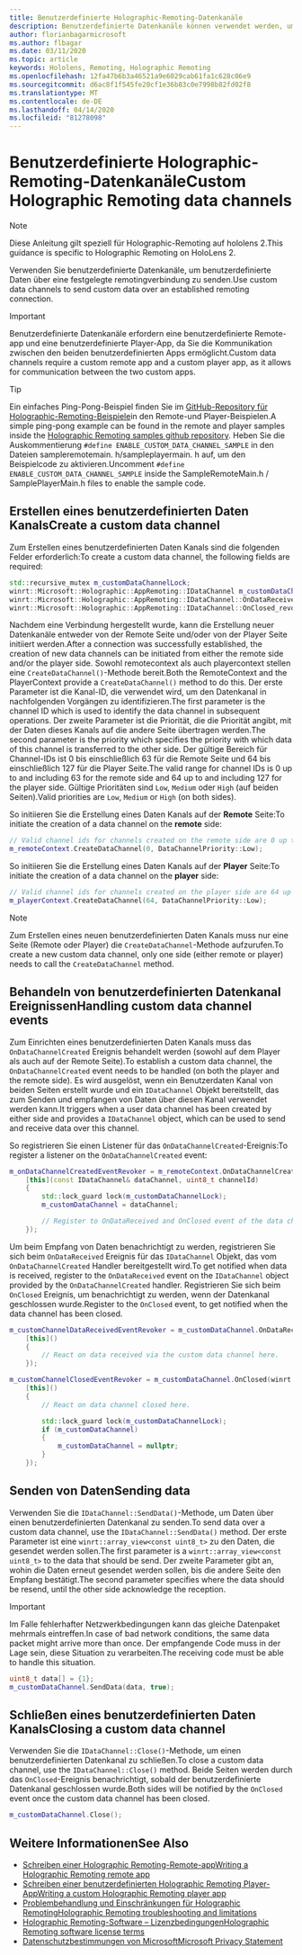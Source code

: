 ```yaml
---
title: Benutzerdefinierte Holographic-Remoting-Datenkanäle
description: Benutzerdefinierte Datenkanäle können verwendet werden, um Benutzerdaten über die bereits festgelegte Holographic Remoting-Verbindung zu senden.
author: florianbagarmicrosoft
ms.author: flbagar
ms.date: 03/11/2020
ms.topic: article
keywords: Hololens, Remoting, Holographic Remoting
ms.openlocfilehash: 12fa47b6b3a46521a9e6029cab61fa1c628c06e9
ms.sourcegitcommit: d6ac8f1f545fe20cf1e36b83c0e7998b82fd02f8
ms.translationtype: MT
ms.contentlocale: de-DE
ms.lasthandoff: 04/14/2020
ms.locfileid: "81278098"
---
```

# <a name="custom-holographic-remoting-data-channels"></a><span data-ttu-id="4ae3b-104">Benutzerdefinierte Holographic-Remoting-Datenkanäle</span><span class="sxs-lookup"><span data-stu-id="4ae3b-104">Custom Holographic Remoting data channels</span></span>

>[!NOTE]
><span data-ttu-id="4ae3b-105">Diese Anleitung gilt speziell für Holographic-Remoting auf hololens 2.</span><span class="sxs-lookup"><span data-stu-id="4ae3b-105">This guidance is specific to Holographic Remoting on HoloLens 2.</span></span>

<span data-ttu-id="4ae3b-106">Verwenden Sie benutzerdefinierte Datenkanäle, um benutzerdefinierte Daten über eine festgelegte remotingverbindung zu senden.</span><span class="sxs-lookup"><span data-stu-id="4ae3b-106">Use custom data channels to send custom data over an established remoting connection.</span></span>

>[!IMPORTANT]
><span data-ttu-id="4ae3b-107">Benutzerdefinierte Datenkanäle erfordern eine benutzerdefinierte Remote-app und eine benutzerdefinierte Player-App, da Sie die Kommunikation zwischen den beiden benutzerdefinierten Apps ermöglicht.</span><span class="sxs-lookup"><span data-stu-id="4ae3b-107">Custom data channels require a custom remote app and a custom player app, as it allows for communication between the two custom apps.</span></span>

>[!TIP]
><span data-ttu-id="4ae3b-108">Ein einfaches Ping-Pong-Beispiel finden Sie im [GitHub-Repository für Holographic-Remoting-Beispiele](https://github.com/microsoft/MixedReality-HolographicRemoting-Samples)in den Remote-und Player-Beispielen.</span><span class="sxs-lookup"><span data-stu-id="4ae3b-108">A simple ping-pong example can be found in the remote and player samples inside the [Holographic Remoting samples github repository](https://github.com/microsoft/MixedReality-HolographicRemoting-Samples).</span></span> <span data-ttu-id="4ae3b-109">Heben Sie die Auskommentierung ```#define ENABLE_CUSTOM_DATA_CHANNEL_SAMPLE``` in den Dateien sampleremotemain. h/sampleplayermain. h auf, um den Beispielcode zu aktivieren.</span><span class="sxs-lookup"><span data-stu-id="4ae3b-109">Uncomment ```#define ENABLE_CUSTOM_DATA_CHANNEL_SAMPLE``` inside the SampleRemoteMain.h / SamplePlayerMain.h files to enable the sample code.</span></span>


## <a name="create-a-custom-data-channel"></a><span data-ttu-id="4ae3b-110">Erstellen eines benutzerdefinierten Daten Kanals</span><span class="sxs-lookup"><span data-stu-id="4ae3b-110">Create a custom data channel</span></span>


<span data-ttu-id="4ae3b-111">Zum Erstellen eines benutzerdefinierten Daten Kanals sind die folgenden Felder erforderlich:</span><span class="sxs-lookup"><span data-stu-id="4ae3b-111">To create a custom data channel, the following fields are required:</span></span>
```cpp
std::recursive_mutex m_customDataChannelLock;
winrt::Microsoft::Holographic::AppRemoting::IDataChannel m_customDataChannel = nullptr;
winrt::Microsoft::Holographic::AppRemoting::IDataChannel::OnDataReceived_revoker m_customChannelDataReceivedEventRevoker;
winrt::Microsoft::Holographic::AppRemoting::IDataChannel::OnClosed_revoker m_customChannelClosedEventRevoker;
```

<span data-ttu-id="4ae3b-112">Nachdem eine Verbindung hergestellt wurde, kann die Erstellung neuer Datenkanäle entweder von der Remote Seite und/oder von der Player Seite initiiert werden.</span><span class="sxs-lookup"><span data-stu-id="4ae3b-112">After a connection was successfully established, the creation of new data channels can be initiated from either the remote side and/or the player side.</span></span> <span data-ttu-id="4ae3b-113">Sowohl remotecontext als auch playercontext stellen eine ```CreateDataChannel()```-Methode bereit.</span><span class="sxs-lookup"><span data-stu-id="4ae3b-113">Both the RemoteContext and the PlayerContext provide a ```CreateDataChannel()``` method to do this.</span></span> <span data-ttu-id="4ae3b-114">Der erste Parameter ist die Kanal-ID, die verwendet wird, um den Datenkanal in nachfolgenden Vorgängen zu identifizieren.</span><span class="sxs-lookup"><span data-stu-id="4ae3b-114">The first parameter is the channel ID which is used to identify the data channel in subsequent operations.</span></span> <span data-ttu-id="4ae3b-115">Der zweite Parameter ist die Priorität, die die Priorität angibt, mit der Daten dieses Kanals auf die andere Seite übertragen werden.</span><span class="sxs-lookup"><span data-stu-id="4ae3b-115">The second parameter is the priority which specifies the priority with which data of this channel is transferred to the other side.</span></span> <span data-ttu-id="4ae3b-116">Der gültige Bereich für Channel-IDs ist 0 bis einschließlich 63 für die Remote Seite und 64 bis einschließlich 127 für die Player Seite.</span><span class="sxs-lookup"><span data-stu-id="4ae3b-116">The valid range for channel IDs is 0 up to and including 63 for the remote side and 64 up to and including 127 for the player side.</span></span> <span data-ttu-id="4ae3b-117">Gültige Prioritäten sind ```Low```, ```Medium``` oder ```High``` (auf beiden Seiten).</span><span class="sxs-lookup"><span data-stu-id="4ae3b-117">Valid priorities are ```Low```, ```Medium``` or ```High``` (on both sides).</span></span>

<span data-ttu-id="4ae3b-118">So initiieren Sie die Erstellung eines Daten Kanals auf der **Remote** Seite:</span><span class="sxs-lookup"><span data-stu-id="4ae3b-118">To initiate the creation of a data channel on the **remote** side:</span></span>
```cpp
// Valid channel ids for channels created on the remote side are 0 up to and including 63
m_remoteContext.CreateDataChannel(0, DataChannelPriority::Low);
```

<span data-ttu-id="4ae3b-119">So initiieren Sie die Erstellung eines Daten Kanals auf der **Player** Seite:</span><span class="sxs-lookup"><span data-stu-id="4ae3b-119">To initiate the creation of a data channel on the **player** side:</span></span>
```cpp
// Valid channel ids for channels created on the player side are 64 up to and including 127
m_playerContext.CreateDataChannel(64, DataChannelPriority::Low);
```

>[!NOTE]
><span data-ttu-id="4ae3b-120">Zum Erstellen eines neuen benutzerdefinierten Daten Kanals muss nur eine Seite (Remote oder Player) die ```CreateDataChannel```-Methode aufzurufen.</span><span class="sxs-lookup"><span data-stu-id="4ae3b-120">To create a new custom data channel, only one side (either remote or player) needs to call the ```CreateDataChannel``` method.</span></span>

## <a name="handling-custom-data-channel-events"></a><span data-ttu-id="4ae3b-121">Behandeln von benutzerdefinierten Datenkanal Ereignissen</span><span class="sxs-lookup"><span data-stu-id="4ae3b-121">Handling custom data channel events</span></span>

<span data-ttu-id="4ae3b-122">Zum Einrichten eines benutzerdefinierten Daten Kanals muss das ```OnDataChannelCreated``` Ereignis behandelt werden (sowohl auf dem Player als auch auf der Remote Seite).</span><span class="sxs-lookup"><span data-stu-id="4ae3b-122">To establish a custom data channel, the ```OnDataChannelCreated``` event needs to be handled (on both the player and the remote side).</span></span> <span data-ttu-id="4ae3b-123">Es wird ausgelöst, wenn ein Benutzerdaten Kanal von beiden Seiten erstellt wurde und ein ```IDataChannel``` Objekt bereitstellt, das zum Senden und empfangen von Daten über diesen Kanal verwendet werden kann.</span><span class="sxs-lookup"><span data-stu-id="4ae3b-123">It triggers when a user data channel has been created by either side and provides a ```IDataChannel``` object, which can be used to send and receive data over this channel.</span></span>

<span data-ttu-id="4ae3b-124">So registrieren Sie einen Listener für das ```OnDataChannelCreated```-Ereignis:</span><span class="sxs-lookup"><span data-stu-id="4ae3b-124">To register a listener on the ```OnDataChannelCreated``` event:</span></span>
```cpp
m_onDataChannelCreatedEventRevoker = m_remoteContext.OnDataChannelCreated(winrt::auto_revoke,
    [this](const IDataChannel& dataChannel, uint8_t channelId)
    {
        std::lock_guard lock(m_customDataChannelLock);
        m_customDataChannel = dataChannel;

        // Register to OnDataReceived and OnClosed event of the data channel here, see below...
    });
```

<span data-ttu-id="4ae3b-125">Um beim Empfang von Daten benachrichtigt zu werden, registrieren Sie sich beim ```OnDataReceived``` Ereignis für das ```IDataChannel``` Objekt, das vom ```OnDataChannelCreated``` Handler bereitgestellt wird.</span><span class="sxs-lookup"><span data-stu-id="4ae3b-125">To get notified when data is received, register to the ```OnDataReceived``` event on the ```IDataChannel``` object provided by the ```OnDataChannelCreated``` handler.</span></span> <span data-ttu-id="4ae3b-126">Registrieren Sie sich beim ```OnClosed``` Ereignis, um benachrichtigt zu werden, wenn der Datenkanal geschlossen wurde.</span><span class="sxs-lookup"><span data-stu-id="4ae3b-126">Register to the ```OnClosed``` event, to get notified when the data channel has been closed.</span></span>

```cpp
m_customChannelDataReceivedEventRevoker = m_customDataChannel.OnDataReceived(winrt::auto_revoke, 
    [this]()
    {
        // React on data received via the custom data channel here.
    });

m_customChannelClosedEventRevoker = m_customDataChannel.OnClosed(winrt::auto_revoke,
    [this]()
    {
        // React on data channel closed here.

        std::lock_guard lock(m_customDataChannelLock);
        if (m_customDataChannel)
        {
            m_customDataChannel = nullptr;
        }
    });
```

## <a name="sending-data"></a><span data-ttu-id="4ae3b-127">Senden von Daten</span><span class="sxs-lookup"><span data-stu-id="4ae3b-127">Sending data</span></span>

<span data-ttu-id="4ae3b-128">Verwenden Sie die ```IDataChannel::SendData()```-Methode, um Daten über einen benutzerdefinierten Datenkanal zu senden.</span><span class="sxs-lookup"><span data-stu-id="4ae3b-128">To send data over a custom data channel, use the ```IDataChannel::SendData()``` method.</span></span> <span data-ttu-id="4ae3b-129">Der erste Parameter ist eine ```winrt::array_view<const uint8_t>``` zu den Daten, die gesendet werden sollen.</span><span class="sxs-lookup"><span data-stu-id="4ae3b-129">The first parameter is a ```winrt::array_view<const uint8_t>``` to the data that should be send.</span></span> <span data-ttu-id="4ae3b-130">Der zweite Parameter gibt an, wohin die Daten erneut gesendet werden sollen, bis die andere Seite den Empfang bestätigt.</span><span class="sxs-lookup"><span data-stu-id="4ae3b-130">The second parameter specifies where the data should be resend, until the other side acknowledge the reception.</span></span> 

>[!IMPORTANT]
><span data-ttu-id="4ae3b-131">Im Falle fehlerhafter Netzwerkbedingungen kann das gleiche Datenpaket mehrmals eintreffen.</span><span class="sxs-lookup"><span data-stu-id="4ae3b-131">In case of bad network conditions, the same data packet might arrive more than once.</span></span> <span data-ttu-id="4ae3b-132">Der empfangende Code muss in der Lage sein, diese Situation zu verarbeiten.</span><span class="sxs-lookup"><span data-stu-id="4ae3b-132">The receiving code must be able to handle this situation.</span></span>

```cpp
uint8_t data[] = {1};
m_customDataChannel.SendData(data, true);
```

## <a name="closing-a-custom-data-channel"></a><span data-ttu-id="4ae3b-133">Schließen eines benutzerdefinierten Daten Kanals</span><span class="sxs-lookup"><span data-stu-id="4ae3b-133">Closing a custom data channel</span></span>

<span data-ttu-id="4ae3b-134">Verwenden Sie die ```IDataChannel::Close()```-Methode, um einen benutzerdefinierten Datenkanal zu schließen.</span><span class="sxs-lookup"><span data-stu-id="4ae3b-134">To close a custom data channel, use the ```IDataChannel::Close()``` method.</span></span> <span data-ttu-id="4ae3b-135">Beide Seiten werden durch das ```OnClosed```-Ereignis benachrichtigt, sobald der benutzerdefinierte Datenkanal geschlossen wurde.</span><span class="sxs-lookup"><span data-stu-id="4ae3b-135">Both sides will be notified by the ```OnClosed``` event once the custom data channel has been closed.</span></span>

```cpp
m_customDataChannel.Close();
```

## <a name="see-also"></a><span data-ttu-id="4ae3b-136">Weitere Informationen</span><span class="sxs-lookup"><span data-stu-id="4ae3b-136">See Also</span></span>
* [<span data-ttu-id="4ae3b-137">Schreiben einer Holographic Remoting-Remote-app</span><span class="sxs-lookup"><span data-stu-id="4ae3b-137">Writing a Holographic Remoting remote app</span></span>](holographic-remoting-create-host.md)
* [<span data-ttu-id="4ae3b-138">Schreiben einer benutzerdefinierten Holographic Remoting Player-App</span><span class="sxs-lookup"><span data-stu-id="4ae3b-138">Writing a custom Holographic Remoting player app</span></span>](holographic-remoting-create-player.md)
* [<span data-ttu-id="4ae3b-139">Problembehandlung und Einschränkungen für Holographic Remoting</span><span class="sxs-lookup"><span data-stu-id="4ae3b-139">Holographic Remoting troubleshooting and limitations</span></span>](holographic-remoting-troubleshooting.md)
* [<span data-ttu-id="4ae3b-140">Holographic Remoting-Software – Lizenzbedingungen</span><span class="sxs-lookup"><span data-stu-id="4ae3b-140">Holographic Remoting software license terms</span></span>](https://docs.microsoft.com//legal/mixed-reality/microsoft-holographic-remoting-software-license-terms)
* [<span data-ttu-id="4ae3b-141">Datenschutzbestimmungen von Microsoft</span><span class="sxs-lookup"><span data-stu-id="4ae3b-141">Microsoft Privacy Statement</span></span>](https://go.microsoft.com/fwlink/?LinkId=521839)
